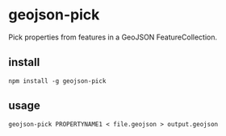 # geojson-pick

Pick properties from features in a GeoJSON FeatureCollection.

## install

    npm install -g geojson-pick

## usage

    geojson-pick PROPERTYNAME1 < file.geojson > output.geojson
